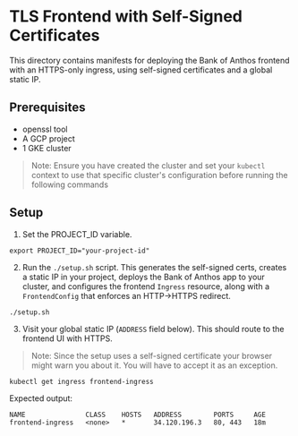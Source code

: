 # TLS Frontend with Self-Signed Certificates

This directory contains manifests for deploying the Bank of Anthos frontend with an HTTPS-only ingress, using self-signed certificates and a global static IP.

## Prerequisites

- openssl tool
- A GCP project
- 1 GKE cluster

> Note: Ensure you have created the cluster and set your `kubectl` context to use that specific cluster's configuration before running the following commands

## Setup

1. Set the PROJECT_ID variable.

```
export PROJECT_ID="your-project-id"
```

2. Run the `./setup.sh` script. This generates the self-signed certs, creates a static IP in your project, deploys the Bank of Anthos app to your cluster, and configures the frontend `Ingress` resource, along with a `FrontendConfig` that enforces an HTTP->HTTPS redirect.

```
./setup.sh
```

3. Visit your global static IP (`ADDRESS` field below). This should route to the frontend UI with HTTPS.
> Note: Since the setup uses a self-signed certificate your browser might warn you about it. You will have to accept it as an exception.

```
kubectl get ingress frontend-ingress
```

Expected output:

```
NAME               CLASS    HOSTS   ADDRESS        PORTS     AGE
frontend-ingress   <none>   *       34.120.196.3   80, 443   18m
```
